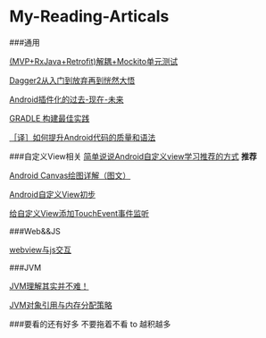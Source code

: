 # My-Reading-Articals

###通用

[(MVP+RxJava+Retrofit)解耦+Mockito单元测试 ](http://www.jianshu.com/p/cdfeb6c3d099?from=singlemessage&isappinstalled=0)

[Dagger2从入门到放弃再到恍然大悟](http://www.jcodecraeer.com/a/anzhuokaifa/androidkaifa/2016/0528/4307.html)

[Android插件化的过去-现在-未来](http://mp.weixin.qq.com/s?__biz=MzA4MjU5NTY0NA==&mid=2653418673&idx=2&sn=a8de881ba21a7229c5fa84d0f9abbd8f&scene=23&srcid=0510aXhbr0IvVD6ghbPvmyvr#rd)

[GRADLE 构建最佳实践](http://mp.weixin.qq.com/s?__biz=MzA4MjU5NTY0NA==&mid=2653418586&idx=1&sn=6d85a5733bac3d1e462e908cc49d9502&scene=23&srcid=0428ywjzsQlTKhCi7L7pq0j8#rd)

[［译］如何提升Android代码的质量和语法](https://mp.weixin.qq.com/s?__biz=MzA4MjU5NTY0NA==&mid=405869129&idx=1&sn=7e741439b66095f9b72152d02d226a75)

###自定义View相关
[简单说说Android自定义view学习推荐的方式](http://blog.csdn.net/wingichoy/article/details/50483101) **推荐**

[Android Canvas绘图详解（图文）](http://www.jcodecraeer.com/a/anzhuokaifa/androidkaifa/2012/1212/703.html)

[Android自定义View初步](http://www.jcodecraeer.com/a/anzhuokaifa/androidkaifa/2015/0606/3001.html)

[给自定义View添加TouchEvent事件监听](http://www.cnblogs.com/lhyz/p/4431066.html)

###Web&&JS

[webview与js交互](http://www.cnblogs.com/vanezkw/archive/2012/07/02/2572799.html)

###JVM

[ JVM理解其实并不难！](http://blog.csdn.net/huachao1001/article/details/51533132)

[ JVM对象引用与内存分配策略](http://blog.csdn.net/huachao1001/article/details/51547290)



###要看的还有好多  不要拖着不看 to 越积越多
